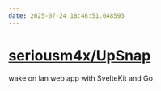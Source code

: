```yaml
---
date: 2025-07-24 18:46:51.048593
---
```


# [seriousm4x/UpSnap](https://github.com/seriousm4x/UpSnap)

wake on lan web app with SvelteKit and Go